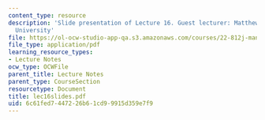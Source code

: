 ```yaml
---
content_type: resource
description: 'Slide presentation of Lecture 16. Guest lecturer: Matthew Bunn, Harvard
  University'
file: https://ol-ocw-studio-app-qa.s3.amazonaws.com/courses/22-812j-managing-nuclear-technology-spring-2004/6c61fed7447226b61cd99915d359e7f9_lec16slides.pdf
file_type: application/pdf
learning_resource_types:
- Lecture Notes
ocw_type: OCWFile
parent_title: Lecture Notes
parent_type: CourseSection
resourcetype: Document
title: lec16slides.pdf
uid: 6c61fed7-4472-26b6-1cd9-9915d359e7f9
---
```

